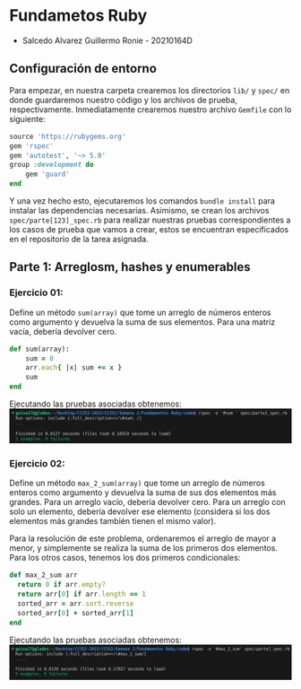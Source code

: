 # Fundametos Ruby

- Salcedo Alvarez Guillermo Ronie - 20210164D

## Configuración de entorno

Para empezar, en nuestra carpeta crearemos los directorios `lib/` y `spec/` en donde guardaremos nuestro código y los archivos de prueba, respectivamente. Inmediatamente crearemos nuestro archivo `Gemfile` con lo siguiente:

```ruby
source 'https://rubygems.org'
gem 'rspec'
gem 'autotest', '~> 5.0'
group :development do
    gem 'guard'
end
```

Y una vez hecho esto, ejecutaremos los comandos `bundle install` para instalar las dependencias necesarias. Asimismo, se crean los archivos `spec/parte[123]_spec.rb` para realizar nuestras pruebas correspondientes a los casos de prueba que vamos a crear, estos se encuentran especificados en el repositorio de la tarea asignada.


## Parte 1: Arreglosm, hashes y enumerables

### Ejercicio 01:
Define un método `sum(array)` que tome un arreglo de números enteros como argumento y devuelva la suma de sus elementos. Para una matriz vacía, debería devolver cero.

```ruby
def sum(array):
    sum = 0
    arr.each{ |x| sum += x }
    sum
end
```

Ejecutando las pruebas asociadas obtenemos:
![Alt text](img/image.png)

### Ejercicio 02:
Define un método `max_2_sum(array)` que tome un arreglo de números enteros como argumento y devuelva la suma de sus dos elementos más grandes. Para un arreglo vacío, debería devolver cero. Para un arreglo con solo un elemento, debería devolver ese elemento (considera si los dos elementos más grandes también tienen el mismo valor).

Para la resolución de este problema, ordenaremos el arreglo de mayor a menor, y simplemente se realiza la suma de los primeros dos elementos. Para los otros casos, tenemos los dos primeros condicionales:

```ruby
def max_2_sum arr
  return 0 if arr.empty?
  return arr[0] if arr.length == 1
  sorted_arr = arr.sort.reverse
  sorted_arr[0] + sorted_arr[1]
end
```

Ejecutando las pruebas asociadas obtenemos:
![Alt text](img/image-1.png)
